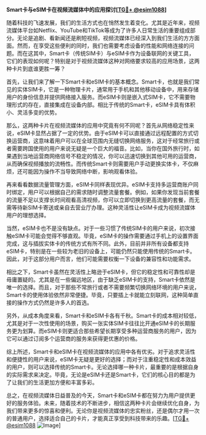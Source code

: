 **Smart卡与eSIM卡在视频流媒体中的应用探讨[[TG💪+ @esim1088](https://t.me/s/esim1088)]**

随着科技的飞速发展，我们的生活方式也在悄然发生着变化。尤其是近年来，视频流媒体平台如Netflix、YouTube和TikTok等成为了许多人日常生活的重要组成部分。无论是追剧、看新闻还是刷短视频，视频流媒体已经深入到我们生活的方方面面。然而，在享受这些便利的同时，我们也需要考虑设备的性能和网络连接的问题。而在这其中，Smart卡（传统SIM卡）与eSIM卡作为设备联网的关键工具，它们的表现如何呢？特别是对于视频流媒体这种对网络要求较高的应用场景，这两种卡片到底谁更胜一筹？

首先，让我们来了解一下Smart卡和eSIM卡的基本概念。Smart卡，也就是我们常见的实体SIM卡，它是一种物理卡片，通常用于手机和其他移动设备中，用来存储用户的身份信息并提供网络接入服务。而eSIM卡则是嵌入式SIM卡，它不需要物理形式的存在，直接集成在设备内部。相比于传统的Smart卡，eSIM卡具有体积小、灵活多变的优势。

那么，这两种卡片在视频流媒体的应用中究竟有何不同呢？首先从网络稳定性来说，eSIM卡显然占据了一定的优势。由于eSIM卡可以直接通过远程配置的方式切换运营商，这意味着用户可以在全球范围内无缝切换网络服务，这对于经常旅行或者需要跨国使用的用户来说无疑是一个巨大的福音。比如，当你在国外旅行时，如果遇到当地运营商网络信号不稳定的情况，你可以迅速切换到其他可用的运营商，从而确保视频播放的流畅性。而传统Smart卡则需要用户手动更换实体卡，不仅麻烦，还可能因为操作不当导致网络中断，影响观看体验。

再来看看数据流量管理方面，eSIM卡同样表现优异。eSIM卡支持多运营商账户同时绑定，用户可以根据自己的需求随时调整流量套餐。例如，如果你发现当前套餐的流量不足以支撑长时间观看高清视频，你可以立即切换到更高流量的套餐，而无需等待新SIM卡寄送或亲自去营业厅办理。这种灵活性让eSIM卡成为视频流媒体用户的理想选择。

当然，eSIM卡也不是没有缺点。对于一些习惯了传统SIM卡的用户来说，初次接触eSIM卡可能会觉得不够直观。毕竟，eSIM卡的操作需要通过手机上的设置界面完成，这与插拔实体卡的传统方式有所不同。此外，目前并非所有设备都支持eSIM卡，特别是在一些较为老旧的设备上，可能仍然只能使用传统的Smart卡。因此，对于这部分用户而言，他们可能需要权衡一下设备的兼容性和功能需求。

相比之下，Smart卡虽然在灵活性上略逊于eSIM卡，但它的稳定性和可靠性却是毋庸置疑的。尤其是在一些偏远地区，由于缺乏eSIM卡的支持，Smart卡依然是唯一的选择。而且，对于那些不常旅行或者不需要频繁切换网络环境的用户来说，Smart卡的使用体验依然非常便捷。毕竟，只要插上卡就能立刻联网，这种简单直接的操作方式仍然是许多人的首选。

另外，从成本角度来看，Smart卡和eSIM卡各有千秋。Smart卡的成本相对较低，尤其是对于一次性使用的场景，购买一张实体SIM卡往往比开通eSIM卡的长期服务更为划算。而eSIM卡则更适合那些希望长期享受多种运营商服务的用户，因为它可以通过订阅多个运营商的服务来获得更优惠的价格。

综上所述，Smart卡和eSIM卡在视频流媒体的应用中各有优劣。对于追求灵活性和便捷性的用户来说，eSIM卡无疑是更好的选择；而对于注重稳定性和成本效益的用户，则可以选择传统的Smart卡。无论选择哪一种卡片，最重要的是根据自身的实际需求来决定。毕竟，无论是eSIM卡还是Smart卡，它们的核心目的都是为了让我们的生活更加方便和丰富多彩。

总之，在视频流媒体日益普及的今天，Smart卡和eSIM卡都在努力为用户提供更好的服务体验。未来，随着技术的不断进步，相信这两种卡片会继续优化自身，为我们带来更多的惊喜和便利。无论你是视频流媒体的忠实粉丝，还是偶尔才用一次的普通用户，选择适合自己的卡片，才能真正享受到科技带来的乐趣。[[TG💪+ @esim1088](https://t.me/s/esim1088) ![Image](https://i.postimg.cc/4NQfJmqS/Snipaste-2025-05-13-00-14-12.png)]